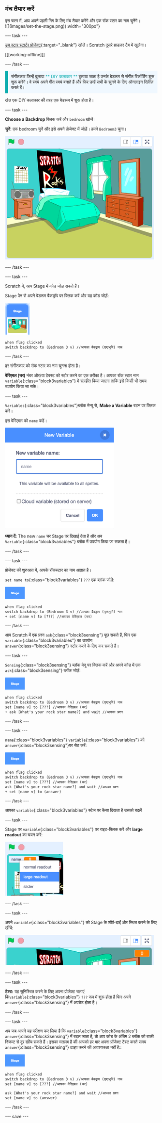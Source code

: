 ## मंच तैयार करें

<div style="display: flex; flex-wrap: wrap">
<div style="flex-basis: 200px; flex-grow: 1; margin-right: 15px;">
इस चरण में, आप अपने पहली गिग के लिए मंच तैयार करेंगे और एक रॉक स्टार का नाम चुनेंगे।
</div>
<div>
![](images/set-the-stage.png){:width="300px"}
</div>
</div>

--- task ---

[ड्रम स्टार स्टार्टर प्रोजेक्ट](https://scratch.mit.edu/projects/535783147/editor){:target="_blank"} खोलें। Scratch दूसरे ब्राउज़र टैब में खुलेगा।

[[[working-offline]]]

--- /task ---

<p style="border-left: solid; border-width:10px; border-color: #0faeb0; background-color: aliceblue; padding: 10px;">
संगीतकार जिन्हें बुलाया <span style="color: #0faeb0">** DIY कलाकार **</span> बुलाया जाता है उनके बेडरूम से संगीत रिकॉर्डिंग शुरू शुरू करेंगे। वे स्वयं अपने गीत स्वयं बनाते हैं और फिर उन्हें सभी के सुनने के लिए ऑनलाइन रिलीज़ करते हैं। 
</p>

खेल एक DIY कलाकार की तरह एक बेडरूम में शुरू होता है।

--- task ---

**Choose a Backdrop** क्लिक करें और `bedroom` खोजें।

**चुनें:** एक bedroom चुनें और इसे अपने प्रोजेक्ट में जोड़ें। हमने `Bedroom3` चुना।

!['Bedroom 3' की पृष्ठभूमि दिखाने वाला स्टेज।](images/bedroom3.png)

--- /task ---

--- task ---

Scratch में, आप Stage में कोड जोड़ सकते हैं।

Stage पेन से अपने बेडरूम बैकड्रॉप पर क्लिक करें और यह कोड जोड़ें:

![Stage पेन पर पृष्ठभूमि थंबनेल।](images/bedroom-icon.png)

```blocks3
when flag clicked
switch backdrop to (Bedroom 3 v) //आपका बैक्ड्राप (पृष्ठभूमि) नाम
```

--- /task ---

हर संगीतकार को रॉक स्टार का नाम चुनना होता है।

**वेरिएबल (चर)** नंबर और/या टेक्स्ट को स्टोर करने का एक तरीका है। आपका रॉक स्टार नाम `variable`{:class="block3variables"} में संग्रहीत किया जाएगा ताकि इसे किसी भी समय उपयोग किया जा सके।

--- task ---

`Variables`{:class="block3variables"}ब्लॉक मेन्यू से, **Make a Variable** बटन पर क्लिक करें।

इस वेरिएबल को `name` कहें।

![टेक्स्ट इनपुट 'name' के साथ New Variable पॉप अप विंडो।](images/new-variable.png)

**ध्यान दें:** The new `name` चर Stage पर दिखाई देता है और अब `Variable`{:class="block3variables"} ब्लॉक में उपयोग किया जा सकता है।

--- /task ---

--- task ---

प्रोजेक्ट की शुरुआत में, आपके रॉकस्टार का नाम अज्ञात है।

`set name to`{:class="block3variables"} `???` एक ब्लॉक जोड़ें:

![](images/stage-icon.png)

```blocks3
when flag clicked
switch backdrop to (Bedroom 3 v) //आपका बैक्ड्राप (पृष्ठभूमि) नाम
+ set [name v] to [???] //आपका वेरिएबल (चर)
```

--- /task ---

आप Scratch में एक प्रश्न `ask`{:class="block3sensing"} पूछ सकते हैं, फिर एक `variable`{:class="block3variables"} का उपयोग `answer`{:class="block3sensing"} स्टोर करने के लिए कर सकते हैं।

--- task ---

`Sensing`{:class="block3sensing"} ब्लॉक मेनू पर क्लिक करें और अपने कोड में एक `ask`{:class="block3sensing"} ब्लॉक जोड़ें:

![](images/stage-icon.png)

```blocks3
when flag clicked
switch backdrop to (Bedroom 3 v) //आपका बैक्ड्राप (पृष्ठभूमि) नाम
set [name v] to [???] //आपका वेरिएबल (चर)
+ ask [What's your rock star name?] and wait //आपका प्रश्न
```

--- /task ---

--- task ---

`name`{:class="block3variables"} `variable`{:class="block3variables"} को `answer`{:class="block3sensing"}पर सेट करें:

![](images/stage-icon.png)

```blocks3
when flag clicked
switch backdrop to (Bedroom 3 v) //आपका बैक्ड्राप (पृष्ठभूमि) नाम
set [name v] to [???] //आपका वेरिएबल (चर)
ask [What's your rock star name?] and wait //आपका प्रश्न
+ set [name v] to (answer)
```

--- /task ---

आपका `variable`{:class="block3variables"} स्टेज पर कैसा दिखता है उसको बदलें

--- task ---

Stage पर `variable`{:class="block3variables"} पर राइट-क्लिक करें और **large readout** का चयन करें:

![](images/large-readout.png)

--- /task ---

--- task ---

अपने `variable`{:class="block3variables"} को Stage के शीर्ष-दाईं ओर स्थित करने के लिए खींचें:

![](images/repositioned-variable.png)

--- /task ---

--- task ---

**टेस्ट:** यह सुनिश्चित करने के लिए अपना प्रोजेक्ट चलाएं कि`variable`{:class="block3variables"} `???` रूप में शुरू होता है फिर अपने `answer`{:class="block3sensing"} में अपडेट होता है।

--- /task ---

--- task ---

अब जब आपने यह परीक्षण कर लिया है कि `variable`{:class="block3variables"} `answer`{:class="block3sensing"} में बदल जाता है, तो आप कोड के अंतिम 2 ब्लॉक को बाकी स्क्रिप्ट से दूर खींच सकते हैं। इसका मतलब है की आपको हर बार अपना प्रॉजेक्ट टेस्ट करते समय `answer`{:class="block3sensing"} टाइप करने की आवश्यकता नहीं है::

![](images/stage-icon.png)

```blocks3
when flag clicked
switch backdrop to (Bedroom 3 v) //आपका बैक्ड्राप (पृष्ठभूमि) नाम
set [name v] to [???] //आपका वेरिएबल (चर)
```

```blocks3
ask [What's your rock star name?] and wait //आपका प्रश्न
set [name v] to (answer)
```

--- /task ---

--- save ---
